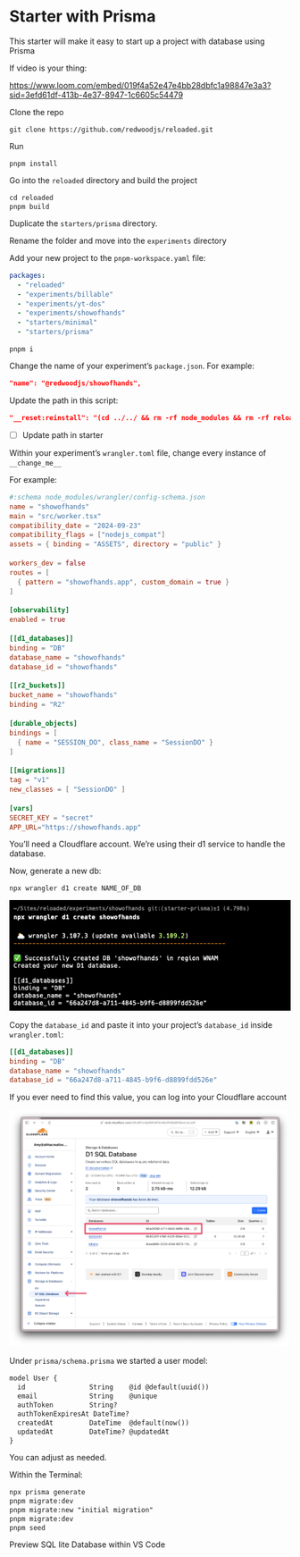 # Starter with Prisma

This starter will make it easy to start up a project with database using Prisma

If video is your thing:

https://www.loom.com/embed/019f4a52e47e4bb28dbfc1a98847e3a3?sid=3efd61df-413b-4e37-8947-1c6605c54479

Clone the repo

```shell
git clone https://github.com/redwoodjs/reloaded.git
```

Run

```shell
pnpm install
```

Go into the `reloaded` directory and build the project

```shell
cd reloaded
pnpm build
```

Duplicate the `starters/prisma` directory.

Rename the folder and move into the `experiments` directory

Add your new project to the `pnpm-workspace.yaml` file:

```yaml
packages:
  - "reloaded"
  - "experiments/billable"
  - "experiments/yt-dos"
  - "experiments/showofhands"
  - "starters/minimal"
  - "starters/prisma"
```

```shell
pnpm i
```

Change the name of your experiment’s `package.json`. For example:

```json
"name": "@redwoodjs/showofhands",
```

Update the path in this script:

```json
"__reset:reinstall": "(cd ../../ && rm -rf node_modules && rm -rf reloaded/node_modules && rm -rf experiments/showofhands/node_modules && pnpm install)",
```

- [ ] Update path in starter

Within your experiment’s `wrangler.toml` file, change every instance of `__change_me__`

For example:

```toml
#:schema node_modules/wrangler/config-schema.json
name = "showofhands"
main = "src/worker.tsx"
compatibility_date = "2024-09-23"
compatibility_flags = ["nodejs_compat"]
assets = { binding = "ASSETS", directory = "public" }

workers_dev = false
routes = [
  { pattern = "showofhands.app", custom_domain = true }
]

[observability]
enabled = true

[[d1_databases]]
binding = "DB"
database_name = "showofhands"
database_id = "showofhands"

[[r2_buckets]]
bucket_name = "showofhands"
binding = "R2"

[durable_objects]
bindings = [
  { name = "SESSION_DO", class_name = "SessionDO" }
]

[[migrations]]
tag = "v1"
new_classes = [ "SessionDO" ]

[vars]
SECRET_KEY = "secret"
APP_URL="https://showofhands.app"

```

You’ll need a Cloudflare account. We’re using their d1 service to handle the database.

Now, generate a new db:

```shell
npx wrangler d1 create NAME_OF_DB
```

![terminal](./public/images/terminal.png)

Copy the `database_id` and paste it into your project’s `database_id` inside `wrangler.toml`:

```toml
[[d1_databases]]
binding = "DB"
database_name = "showofhands"
database_id = "66a247d8-a711-4845-b9f6-d8899fdd526e"
```

If you ever need to find this value, you can log into your Cloudflare account

![Cloudflare Account](./public/images/cloudflare.png)

Under `prisma/schema.prisma` we started a user model:

```prisma
model User {
  id                String    @id @default(uuid())
  email             String    @unique
  authToken         String?
  authTokenExpiresAt DateTime?
  createdAt         DateTime  @default(now())
  updatedAt         DateTime? @updatedAt
}
```

You can adjust as needed.

Within the Terminal:

```shell
npx prisma generate
pnpm migrate:dev
pnpm migrate:new "initial migration"
pnpm migrate:dev
pnpm seed
```

Preview SQL lite Database within VS Code

[](https://marketplace.cursorapi.com/items?itemName=qwtel.sqlite-viewer)
